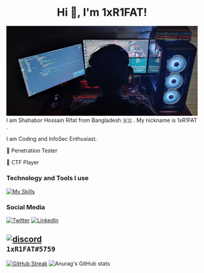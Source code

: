 <h1 align="center">Hi 👋, I'm 1xR1FAT!</h1>

<code><img src="https://raw.githubusercontent.com/1xr1fat/1xR1FAT/main/IMG_20221130_220731.jpg"></code>
I am Shahabor Hossain Rifat from Bangladesh :bangladesh: . My nickname is 1xR1FAT .

I am Coding and InfoSec Enthusiast.



:closed_lock_with_key:  Penetration Tester


:lady_beetle: CTF Player



### Technology and Tools I use


[![My Skills](https://skillicons.dev/icons?i=cpp,bash,java,py,androidstudio,docker,git,github,md,idea,vscode,visualstudio,atom,arduino,wordpress,linux)](https://skillicons.dev)


### Social Media
[![Twitter](https://skillicons.dev/icons?i=twitter)](https://twitter.com/1xR1Fat)
[![LinkedIn](https://skillicons.dev/icons?i=linkedin)](https://www.linkedin.com/in/shahbor-hossain-rifat-ab7b1b217/)

[![discord](https://skillicons.dev/icons?i=discord)]()
<br/>
```1xR1FAT#5759```
---

[![GitHub Streak](https://github-readme-streak-stats.herokuapp.com/?user=W31rDr1F47&theme=merko)]([https://git.io/streak-stats](https://twitter.com/1xR1Fat))
![Anurag's GitHub stats](https://github-readme-stats.vercel.app/api?username=W31rDr1F47&show_icons=true&theme=dracula)

